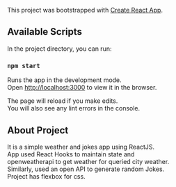 This project was bootstrapped with [Create React App](https://github.com/facebook/create-react-app).

## Available Scripts

In the project directory, you can run:

### `npm start`

Runs the app in the development mode.<br />
Open [http://localhost:3000](http://localhost:3000) to view it in the browser.

The page will reload if you make edits.<br />
You will also see any lint errors in the console.

## About Project

It is a simple weather and jokes app using ReactJS.<br/>
App used React Hooks to maintain state and <br/> 
openweatherapi to get weather for queried city weather.<br/>
Similarly, used an open API to generate random Jokes.<br/>
Project has flexbox for css.